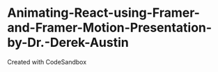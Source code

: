 # Animating-React-using-Framer-and-Framer-Motion-Presentation-by-Dr.-Derek-Austin
Created with CodeSandbox
